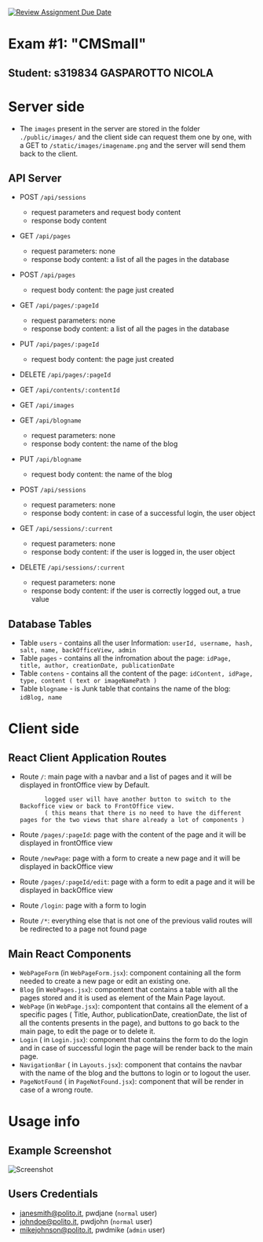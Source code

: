 [![Review Assignment Due Date](https://classroom.github.com/assets/deadline-readme-button-24ddc0f5d75046c5622901739e7c5dd533143b0c8e959d652212380cedb1ea36.svg)](https://classroom.github.com/a/_XpznRuT)
# Exam #1: "CMSmall"

## Student: s319834 GASPAROTTO NICOLA 

# Server side

  - The `images` present in the server are stored in the folder `./public/images/` and the client side can request them one by one,
    with a GET to `/static/images/imagename.png` and the server will send them back to the client.

## API Server

- POST `/api/sessions`
  - request parameters and request body content
  - response body content


- GET `/api/pages`
  - request parameters: none
  - response body content: a list of all the pages in the database
- POST `/api/pages`
  - request body content: the page just created 


- GET `/api/pages/:pageId`
  - request parameters: none
  - response body content: a list of all the pages in the database
- PUT `/api/pages/:pageId`
  - request body content: the page just created 
- DELETE `/api/pages/:pageId`

- GET `/api/contents/:contentId`

- GET `/api/images`


- GET `/api/blogname`
  - request parameters: none
  - response body content: the name of the blog

- PUT `/api/blogname`
  - request body content: the name of the blog

- POST `/api/sessions`
  - request parameters: none
  - response body content: in case of a successful login, the user object

- GET `/api/sessions/:current`
  - request parameters: none
  - response body content: if the user is logged in, the user object

- DELETE `/api/sessions/:current`
  - request parameters: none
  - response body content: if the user is correctly logged out, a true value

## Database Tables

- Table `users` - contains all the user Information: `userId, username, hash, salt, name, backOfficeView, admin`
- Table `pages` - contains all the infromation about the page: `idPage, title, author, creationDate, publicationDate`
- Table `contens` - contains all the content of the page: `idContent, idPage, type, content ( text or imageNamePath )`
- Table `blogname` - is Junk table that contains the name of the blog: `idBlog, name`

# Client side


## React Client Application Routes

- Route `/`: main page with a navbar and a list of pages and it will be displayed in frontOffice view by Default.

             logged user will have another button to switch to the Backoffice view or back to FrontOffice view.
             ( this means that there is no need to have the different pages for the two views that share already a lot of components )

- Route `/pages/:pageId`: page with the content of the page and it will be displayed in frontOffice view 
- Route `/newPage`: page with a form to create a new page and it will be displayed in backOffice view
- Route `/pages/:pageId/edit`: page with a form to edit a page and it will be displayed in backOffice view 

- Route `/login`: page with a form to login
- Route `/*`: everything else that is not one of the previous valid routes will be redirected to a page not found page

## Main React Components

- `WebPageForm` (in `WebPageForm.jsx`): component containing all the form needed to create a new page or edit an existing one.
- `Blog` (in `WebPages.jsx`): compontent that contains a table with all the pages stored and it is used as element of the Main Page layout.
- `WebPage` (in `WebPage.jsx`): compontent that contains all the element of a specific pages ( Title, Author, publicationDate, creationDate, the list of all the contents presents in the page), and buttons to go back to the main page, to edit the page or to delete it.
- `Login` ( in `Login.jsx`): component that contains the form to do the login and in case of successful login the page will be render back to the main page.
- `NavigationBar` ( in `Layouts.jsx`): component that contains the navbar with the name of the blog and the buttons to login or to logout the user.
- `PageNotFound` ( in `PageNotFound.jsx`): component that will be render in case of a wrong route.


# Usage info

## Example Screenshot

![Screenshot](./img/screenshot.jpg)

## Users Credentials

- janesmith@polito.it, pwdjane (`normal` user)
- johndoe@polito.it, pwdjohn (`normal` user)
- mikejohnson@polito.it, pwdmike (`admin` user)

